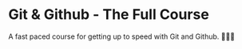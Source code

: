 # Git & Github - The Full Course

A fast paced course for getting up to speed with Git and Github. 👨🏼‍💻
